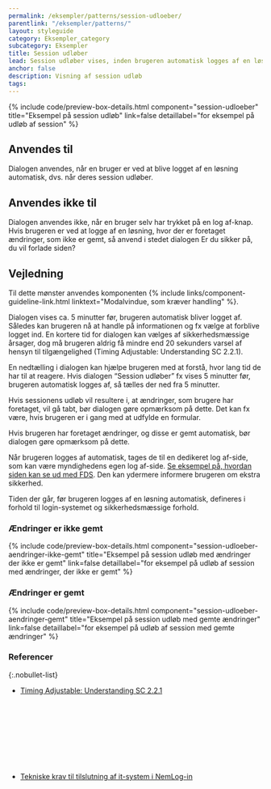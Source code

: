 ```yaml
---
permalink: /eksempler/patterns/session-udloeber/
parentlink: "/eksempler/patterns/"
layout: styleguide
category: Eksempler_category
subcategory: Eksempler
title: Session udløber
lead: Session udløber vises, inden brugeren automatisk logges af en løsning. Dialogen giver brugeren mulighed for at tage stilling til, om de vil logge af eller forblive i løsningen. 
anchor: false
description: Visning af session udløb
tags:
---
```


{% include code/preview-box-details.html component="session-udloeber" title="Eksempel på session udløb" link=false detaillabel="for eksempel på udløb af session" %}

## Anvendes til

Dialogen anvendes, når en bruger er ved at blive logget af en løsning automatisk, dvs. når deres session udløber.

## Anvendes ikke til

Dialogen anvendes ikke, når en bruger selv har trykket på en log af-knap. Hvis brugeren er ved at logge af en løsning, hvor der er foretaget ændringer, som ikke er gemt, så anvend i stedet dialogen Er du sikker på, du vil forlade siden?

## Vejledning

Til dette mønster anvendes komponenten {% include links/component-guideline-link.html linktext="Modalvindue, som kræver handling" %}.

Dialogen vises ca. 5 minutter før, brugeren automatisk bliver logget af. Således kan brugeren nå at handle på informationen og fx vælge at forblive logget ind. En kortere tid for dialogen kan vælges af sikkerhedsmæssige årsager, dog må brugeren aldrig få mindre end 20 sekunders varsel af hensyn til tilgængelighed (Timing Adjustable: Understanding SC 2.2.1).

En nedtælling i dialogen kan hjælpe brugeren med at forstå, hvor lang tid de har til at reagere. Hvis dialogen “Session udløber” fx vises 5 minutter før, brugeren automatisk logges af, så tælles der ned fra 5 minutter. 

Hvis sessionens udløb vil resultere i, at ændringer, som brugere har foretaget, vil gå tabt, bør dialogen gøre opmærksom på dette. Det kan fx være, hvis brugeren er i gang med at udfylde en formular. 

Hvis brugeren har foretaget ændringer, og disse er gemt automatisk, bør dialogen gøre opmærksom på dette.

Når brugeren logges af automatisk, tages de til en dedikeret log af-side, som kan være myndighedens egen log af-side. <a href="/pages/eksempler/logget-af/?r=/eksempler/patterns/session-udloeber/">Se eksempel på, hvordan siden kan se ud med FDS</a>. Den kan ydermere informere brugeren om ekstra sikkerhed.

Tiden der går, før brugeren logges af en løsning automatisk, defineres i forhold til login-systemet og sikkerhedsmæssige forhold.

### Ændringer er ikke gemt

{% include code/preview-box-details.html component="session-udloeber-aendringer-ikke-gemt" title="Eksempel på session udløb med ændringer der ikke er gemt" link=false detaillabel="for eksempel på udløb af session med ændringer, der ikke er gemt" %}

### Ændringer er gemt

{% include code/preview-box-details.html component="session-udloeber-aendringer-gemt" title="Eksempel på session udløb med gemte ændringer" link=false detaillabel="for eksempel på udløb af session med gemte ændringer" %}

### Referencer

{:.nobullet-list}
- <a href="https://www.w3.org/TR/UNDERSTANDING-WCAG20/time-limits-required-behaviors.html" class="icon-link">Timing Adjustable:
Understanding SC 2.2.1<svg class="icon-svg" focusable="false" aria-hidden="true"><use xlink:href="#open-in-new"></use></svg></a>
- <a href="https://www.digitaliser.dk/resource/2553483" class="icon-link">Tekniske krav til tilslutning af it-system i NemLog-in<svg class="icon-svg" focusable="false" aria-hidden="true"><use xlink:href="#open-in-new"></use></svg></a>

